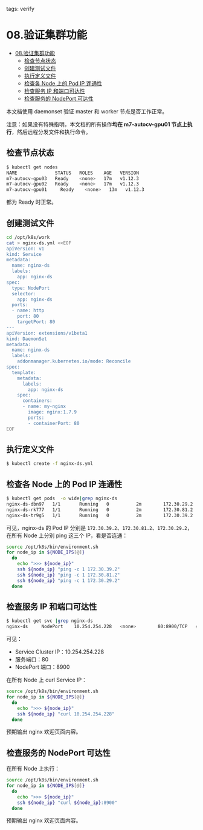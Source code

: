 tags: verify

# 08.验证集群功能

<!-- TOC -->

- [08.验证集群功能](#08验证集群功能)
    - [检查节点状态](#检查节点状态)
    - [创建测试文件](#创建测试文件)
    - [执行定义文件](#执行定义文件)
    - [检查各 Node 上的 Pod IP 连通性](#检查各-node-上的-pod-ip-连通性)
    - [检查服务 IP 和端口可达性](#检查服务-ip-和端口可达性)
    - [检查服务的 NodePort 可达性](#检查服务的-nodeport-可达性)

<!-- /TOC -->

本文档使用 daemonset 验证 master 和 worker 节点是否工作正常。

注意：如果没有特殊指明，本文档的所有操作**均在 m7-autocv-gpu01 节点上执行**，然后远程分发文件和执行命令。

## 检查节点状态

``` bash
$ kubectl get nodes
NAME              STATUS   ROLES    AGE   VERSION
m7-autocv-gpu03   Ready    <none>   17m   v1.12.3
m7-autocv-gpu02   Ready    <none>   17m   v1.12.3
m7-autocv-gpu01     Ready    <none>   13m   v1.12.3
```
都为 Ready 时正常。

## 创建测试文件

``` bash
cd /opt/k8s/work
cat > nginx-ds.yml <<EOF
apiVersion: v1
kind: Service
metadata:
  name: nginx-ds
  labels:
    app: nginx-ds
spec:
  type: NodePort
  selector:
    app: nginx-ds
  ports:
  - name: http
    port: 80
    targetPort: 80
---
apiVersion: extensions/v1beta1
kind: DaemonSet
metadata:
  name: nginx-ds
  labels:
    addonmanager.kubernetes.io/mode: Reconcile
spec:
  template:
    metadata:
      labels:
        app: nginx-ds
    spec:
      containers:
      - name: my-nginx
        image: nginx:1.7.9
        ports:
        - containerPort: 80
EOF
```

## 执行定义文件

``` bash
$ kubectl create -f nginx-ds.yml
```

## 检查各 Node 上的 Pod IP 连通性

``` bash
$ kubectl get pods  -o wide|grep nginx-ds
nginx-ds-dbn97   1/1       Running   0          2m        172.30.29.2   m7-autocv-gpu02
nginx-ds-rk777   1/1       Running   0          2m        172.30.81.2   m7-autocv-gpu01
nginx-ds-tr9g5   1/1       Running   0          2m        172.30.39.2   m7-autocv-gpu03
```

可见，nginx-ds 的 Pod IP 分别是 `172.30.39.2`、`172.30.81.2`、`172.30.29.2`，在所有 Node 上分别 ping 这三个 IP，看是否连通：

``` bash
source /opt/k8s/bin/environment.sh
for node_ip in ${NODE_IPS[@]}
  do
    echo ">>> ${node_ip}"
    ssh ${node_ip} "ping -c 1 172.30.39.2"
    ssh ${node_ip} "ping -c 1 172.30.81.2"
    ssh ${node_ip} "ping -c 1 172.30.29.2"
  done
```

## 检查服务 IP 和端口可达性

``` bash
$ kubectl get svc |grep nginx-ds
nginx-ds     NodePort    10.254.254.228   <none>        80:8900/TCP   4m
```

可见：

+ Service Cluster IP：10.254.254.228
+ 服务端口：80
+ NodePort 端口：8900

在所有 Node 上 curl Service IP：

``` bash
source /opt/k8s/bin/environment.sh
for node_ip in ${NODE_IPS[@]}
  do
    echo ">>> ${node_ip}"
    ssh ${node_ip} "curl 10.254.254.228"
  done
```

预期输出 nginx 欢迎页面内容。

## 检查服务的 NodePort 可达性

在所有 Node 上执行：

``` bash
source /opt/k8s/bin/environment.sh
for node_ip in ${NODE_IPS[@]}
  do
    echo ">>> ${node_ip}"
    ssh ${node_ip} "curl ${node_ip}:8900"
  done
```

预期输出 nginx 欢迎页面内容。